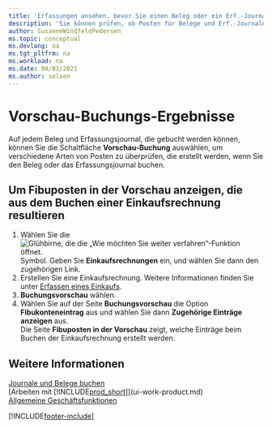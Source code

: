 ```yaml
---
title: 'Erfassungen ansehen, bevor Sie einen Beleg oder ein Erf.-Journal buchen'
description: 'Sie können prüfen, ob Posten für Belege und Erf.-Journale fehlerfrei sind, bevor sie auf den Fibuposten buchen.'
author: SusanneWindfeldPedersen
ms.topic: conceptual
ms.devlang: na
ms.tgt_pltfrm: na
ms.workload: na
ms.date: 04/01/2021
ms.author: solsen
---
```

# Vorschau-Buchungs-Ergebnisse
Auf jedem Beleg und Erfassungsjournal, die gebucht werden können, können Sie die Schaltfläche **Vorschau-Buchung** auswählen, um verschiedene Arten von Posten zu überprüfen, die erstellt werden, wenn Sie den Beleg oder das Erfassungsjournal buchen.

## Um Fibuposten in der Vorschau anzeigen, die aus dem Buchen einer Einkaufsrechnung resultieren
1. Wählen Sie die ![Glühbirne, die die „Wie möchten Sie weiter verfahren“-Funktion öffnet.](media/ui-search/search_small.png "Tell me-Funktion") Symbol. Geben Sie **Einkaufsrechnungen** ein, und wählen Sie dann den zugehörigen Link.
2. Erstellen Sie eine Einkaufsrechnung. Weitere Informationen finden Sie unter [Erfassen eines Einkaufs](purchasing-how-record-purchases.md).
3. **Buchungsvorschau** wählen.
4. Wählen Sie auf der Seite **Buchungsvorschau** die Option **Fibukonteneintrag** aus und wählen Sie dann **Zugehörige Einträge anzeigen** aus.  
   Die Seite **Fibuposten in der Vorschau** zeigt, welche Einträge beim Buchen der Einkaufsrechnung erstellt werden.

## Weitere Informationen
[Journale und Belege buchen](ui-post-documents-journals.md)  
[Arbeiten mit [!INCLUDE[prod_short](includes/prod_short.md)]](ui-work-product.md)  
[Allgemeine Geschäftsfunktionen](ui-across-business-areas.md)


[!INCLUDE[footer-include](includes/footer-banner.md)]